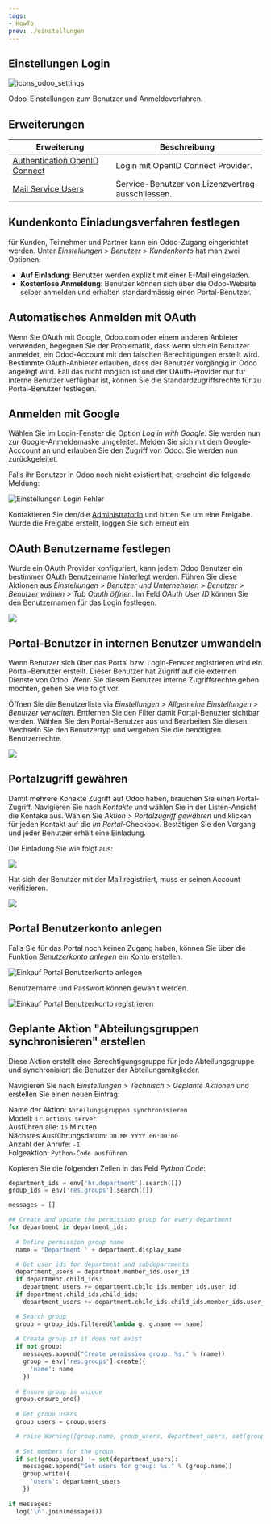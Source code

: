 ```yaml
---
tags:
- HowTo
prev: ./einstellungen
---
```

## Einstellungen Login
![icons_odoo_settings](assets/icons_odoo_settings.png)

Odoo-Einstellungen zum Benutzer und Anmeldeverfahren.

## Erweiterungen

| Erweiterung                                                           | Beschreibung                                      |
| --------------------------------------------------------------------- | ------------------------------------------------- |
| [Authentication OpenID Connect](Authentication%20OpenID%20Connect.md) | Login mit OpenID Connect Provider.                |
| [Mail Service Users](Mail%20Service%20Users.md)                       | Service-Benutzer von Lizenzvertrag ausschliessen. |

## Kundenkonto Einladungsverfahren festlegen

für Kunden, Teilnehmer und Partner kann ein Odoo-Zugang eingerichtet werden. Unter *Einstellungen > Benutzer > Kundenkonto* hat man zwei Optionen:

* **Auf Einladung**: Benutzer werden explizit mit einer E-Mail eingeladen.
* **Kostenlose Anmeldung**: Benutzer können sich über die Odoo-Website selber anmelden und erhalten standardmässig einen Portal-Benutzer.

## Automatisches Anmelden mit OAuth

Wenn Sie OAuth mit Google, Odoo.com oder einem anderen Anbieter verwenden, begegnen Sie der Problematik, dass wenn sich ein Benutzer anmeldet, ein Odoo-Account mit den falschen Berechtigungen erstellt wird. Bestimmte OAuth-Anbieter erlauben, dass der Benutzer vorgängig in Odoo angelegt wird. Fall das nicht möglich ist und der OAuth-Provider nur für interne Benutzer verfügbar ist, können Sie die Standardzugriffsrechte für zu Portal-Benutzer festlegen.

## Anmelden mit Google

Wählen Sie im Login-Fenster die Option *Log in with Google*. Sie werden nun zur Google-Anmeldemaske umgeleitet. Melden Sie sich mit dem Google-Acccount an und erlauben Sie den Zugriff von Odoo. Sie werden nun zurückgeleitet.

Falls ihr Benutzer in Odoo noch nicht existiert hat, erscheint die folgende Meldung:

![Einstellungen Login Fehler](assets/Einstellungen%20Login%20Fehler.png)

Kontaktieren Sie den/die [AdministratorIn](Rollen.md#Administrator%20In) und bitten Sie um eine Freigabe. Wurde die Freigabe erstellt, loggen Sie sich erneut ein.

## OAuth Benutzername festlegen

Wurde ein OAuth Provider konfiguriert, kann jedem Odoo Benutzer ein bestimmer OAuth Benutzername hinterlegt werden. Führen Sie diese Aktionen aus *Einstellungen > Benutzer und Unternehmen > Benutzer > Benutzer wählen > Tab Oauth öffnen*. Im Feld *OAuth User ID* können Sie den Benutzernamen für das Login festlegen.

![](assets/Integration%20OAuth%20Benutzername.png)

## Portal-Benutzer in internen Benutzer umwandeln

Wenn Benutzer sich über das Portal bzw. Login-Fenster registrieren wird ein Portal-Benutzer erstellt. Dieser Benutzer hat Zugriff auf die externen Dienste von Odoo. Wenn Sie diesem Benutzer interne Zugriffsrechte geben möchten, gehen Sie wie folgt vor.

Öffnen Sie die Benutzerliste via *Einstellungen > Allgemeine Einstellungen > Benutzer verwalten*. Entfernen Sie den Filter damit Portal-Benuzter sichtbar werden. Wählen Sie den Portal-Benutzer aus und Bearbeiten Sie diesen. Wechseln Sie den Benutzertyp und vergeben Sie die benötigten Benutzerrechte.

![](assets/Einstellungen%20Login%20Benutzertyp.png)

## Portalzugriff gewähren

Damit mehrere Konakte Zugriff auf Odoo haben, brauchen Sie einen Portal-Zugriff. Navigieren Sie nach *Kontakte* und wählen Sie in der Listen-Ansicht die Kontake aus. Wählen Sie *Aktion > Portalzugriff gewähren* und klicken für jeden Kontakt auf die *Im Portal*-Checkbox. Bestätigen Sie den Vorgang und jeder Benutzer erhält eine Einladung.

Die Einladung Sie wie folgt aus:

![](assets/Einstellungen%20Login%20Portal-Zugriff%20erhalten.png)

Hat sich der Benutzer mit der Mail registriert, muss er seinen Account verifizieren.

![](assets/Einstellungen%20Login%20Profilverifizierung.png)

## Portal Benutzerkonto anlegen

Falls Sie für das Portal noch keinen Zugang haben, können Sie über die Funktion *Benutzerkonto anlegen* ein Konto erstellen.

![Einkauf Portal Benutzerkonto anlegen](assets/Einstellungen%20Portal%20Benutzerkonto%20anlegen.png)

Benutzername und Passwort können gewählt werden.

![Einkauf Portal Benutzerkonto registrieren](assets/Einstellungen%20Portal%20Benutzerkonto%20registrieren.png)

## Geplante Aktion "Abteilungsgruppen synchronisieren" erstellen

Diese Aktion erstellt eine Berechtigungsgruppe für jede Abteilungsgruppe und synchronisiert die Benutzer der Abteilungsmitglieder.

Navigieren Sie nach *Einstellungen > Technisch > Geplante Aktionen* und erstellen Sie einen neuen Eintrag:

Name der Aktion: `Abteilungsgruppen synchronisieren`\
Modell: `ir.actions.server`\
Ausführen alle: `15` Minuten\
Nächstes Ausführungsdatum: `DD.MM.YYYY 06:00:00`\
Anzahl der Anrufe: `-1`\
Folgeaktion: `Python-Code ausführen`

Kopieren Sie die folgenden Zeilen in das Feld *Python Code*:

```python
department_ids = env['hr.department'].search([])
group_ids = env['res.groups'].search([])

messages = []

## Create and update the permission group for every department
for department in department_ids:
  
  # Define permission group name
  name = 'Department ' + department.display_name

  # Get user ids for department and subdepartments
  department_users = department.member_ids.user_id
  if department.child_ids:
    department_users += department.child_ids.member_ids.user_id
  if department.child_ids.child_ids:
    department_users += department.child_ids.child_ids.member_ids.user_id

  # Search group
  group = group_ids.filtered(lambda g: g.name == name)
  
  # Create group if it does not exist
  if not group:
    messages.append("Create permission group: %s." % (name))
    group = env['res.groups'].create({
      'name': name
    })
    
  # Ensure group is unique
  group.ensure_one()
    
  # Get group users
  group_users = group.users

  # raise Warning([group.name, group_users, department_users, set(group_users) == set(department_users)])
    
  # Set members for the group
  if set(group_users) != set(department_users):
    messages.append("Set users for group: %s." % (group.name))
    group.write({
      'users': department_users
    })
    
if messages:
  log('\n'.join(messages))
```